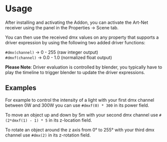 # Usage

After installing and activating the Addon, you can activate the Art-Net
receiver using the panel in the Properties -> Scene tab.

You can then use the received dmx values on any property that supports a driver
expression by using the following two added driver functions:

`#dmx(channel)` -> 0 - 255 (raw integer output)\
`#dmxf(channel)` -> 0.0 - 1.0 (normalized float output)

**Please Note**:
Driver evaluation is controlled by blender, you typically have to play the
timeline to trigger blender to update the driver expressions.

## Examples

For example to control the intensity of a light with your first dmx channel
between 0W and 300W you can use `#dmxf(0) * 300` in its power field.

To move an object up and down by 5m with your second dmx channel use `#(2*dmxf(1) - 1) * 5` in its z-location field.

To rotate an object around the z axis from 0° to 255° with your third dmx channel use `#dmx(2)` in its z-rotation field.

